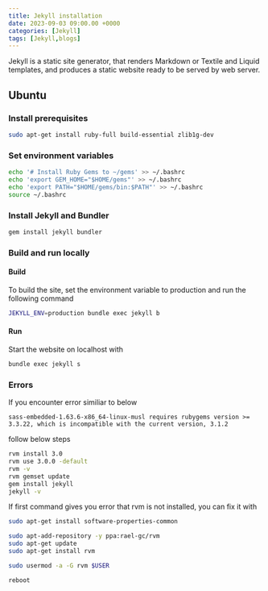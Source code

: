 ```yaml
---
title: Jekyll installation
date: 2023-09-03 09:00.00 +0000
categories: [Jekyll]
tags: [Jekyll,blogs]
---
```


Jekyll is a static site generator, that renders Markdown or Textile and Liquid templates, and produces a static website ready to be served by web server.

## Ubuntu
### Install prerequisites
```bash
sudo apt-get install ruby-full build-essential zlib1g-dev
```
### Set environment variables
```bash
echo '# Install Ruby Gems to ~/gems' >> ~/.bashrc
echo 'export GEM_HOME="$HOME/gems"' >> ~/.bashrc
echo 'export PATH="$HOME/gems/bin:$PATH"' >> ~/.bashrc
source ~/.bashrc
```

### Install Jekyll and Bundler
```bash
gem install jekyll bundler
```

### Build and run locally
#### Build
To build the site, set the environment variable to production and run the following command

```bash
JEKYLL_ENV=production bundle exec jekyll b
```

#### Run
Start the website on localhost with

```bash
bundle exec jekyll s
```

### Errors
If you encounter error similiar to below

```
sass-embedded-1.63.6-x86_64-linux-musl requires rubygems version >= 3.3.22, which is incompatible with the current version, 3.1.2
```

follow below steps

```bash
rvm install 3.0
rvm use 3.0.0 -default
rvm -v
rvm gemset update
gem install jekyll
jekyll -v
```

If first command gives you error that rvm is not installed, you can fix it with

```bash
sudo apt-get install software-properties-common

sudo apt-add-repository -y ppa:rael-gc/rvm
sudo apt-get update
sudo apt-get install rvm

sudo usermod -a -G rvm $USER

reboot
```